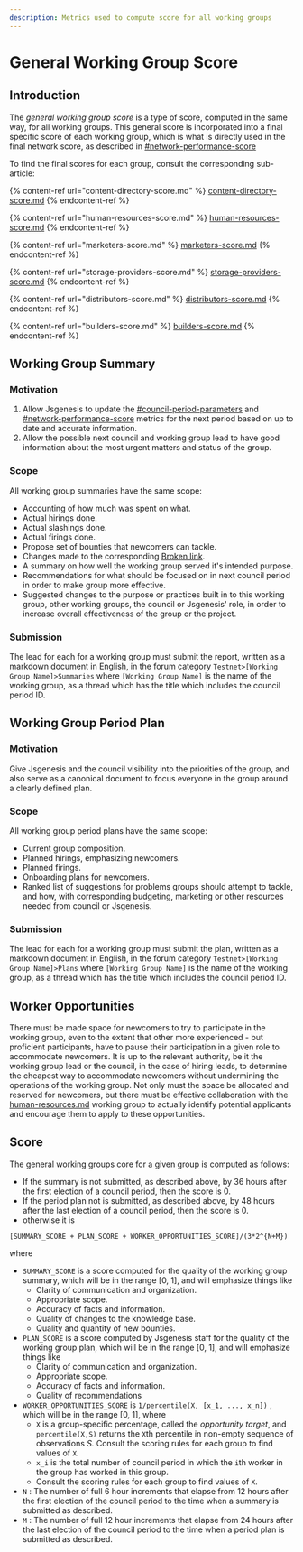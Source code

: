 ```yaml
---
description: Metrics used to compute score for all working groups
---
```


# General Working Group Score

## Introduction

The _general working group score_ is a type of score, computed in the same way, for all working groups. This general score is incorporated into a final specific score of each working group, which is what is directly used in the final network score, as described in [#network-performance-score](./#network-performance-score "mention")&#x20;

To find the final scores for each group, consult the corresponding sub-article:

{% content-ref url="content-directory-score.md" %}
[content-directory-score.md](content-directory-score.md)
{% endcontent-ref %}

{% content-ref url="human-resources-score.md" %}
[human-resources-score.md](human-resources-score.md)
{% endcontent-ref %}

{% content-ref url="marketers-score.md" %}
[marketers-score.md](marketers-score.md)
{% endcontent-ref %}

{% content-ref url="storage-providers-score.md" %}
[storage-providers-score.md](storage-providers-score.md)
{% endcontent-ref %}

{% content-ref url="distributors-score.md" %}
[distributors-score.md](distributors-score.md)
{% endcontent-ref %}

{% content-ref url="builders-score.md" %}
[builders-score.md](builders-score.md)
{% endcontent-ref %}

## Working Group Summary

### Motivation

1. Allow Jsgenesis to update the [#council-period-parameters](../testnet-rewards.md#council-period-parameters "mention") and [#network-performance-score](./#network-performance-score "mention") metrics for the next period based on up to date and accurate information.
2. Allow the possible next council and working group lead to have good information about the most urgent matters and status of the group.

### Scope

All working group summaries have the same scope:&#x20;

* Accounting of how much was spent on what.&#x20;
* Actual hirings done.
* Actual slashings done.
* Actual firings done.
* Propose set of bounties that newcomers can tackle.
* Changes made to the corresponding [Broken link](broken-reference "mention").
* A summary on how well the working group served it's intended purpose.
* Recommendations for what should be focused on in next council period in order to make group more effective.
* Suggested changes to the purpose or practices built in to this working group, other working groups, the council or Jsgenesis' role, in order to increase overall effectiveness of the group or the project.

### Submission

The lead for each for a working group must submit the report, written as a markdown document in English, in the forum category `Testnet>[Working Group Name]>Summaries` where `[Working Group Name]` is the name of the working group, as a thread which has the title which includes the council period ID.

## Working Group Period Plan

### Motivation

Give Jsgenesis and the council visibility into the priorities of the group, and also serve as a canonical document to focus everyone in the group around a clearly defined plan.

### Scope

All working group period plans have the same scope:&#x20;

* Current group composition.
* Planned hirings, emphasizing newcomers.
* Planned firings.
* Onboarding plans for newcomers.
* Ranked list of suggestions for problems groups should attempt to tackle, and how, with corresponding budgeting, marketing or other resources needed from council or Jsgenesis.

### Submission

The lead for each for a working group must submit the plan, written as a markdown document in English, in the forum category `Testnet>[Working Group Name]>Plans` where `[Working Group Name]` is the name of the working group, as a thread which has the title which includes the council period ID.

## Worker Opportunities

There must be made space for newcomers to try to participate in the working group, even to the extent that other more experienced - but proficient participants, have to pause their participation in a given role to accommodate newcomers. It is up to the relevant authority, be it the working group lead or the council, in the case of hiring leads, to determine the cheapest way to accommodate newcomers without undermining the operations of the working group. Not only must the space be allocated and reserved for newcomers, but there must be effective collaboration with the [human-resources.md](../../system/human-resources.md "mention") working group to actually identify potential applicants and encourage them to apply to these opportunities.

## Score

The general working groups core for a given group is computed as follows:

* If the summary is not submitted, as described above, by 36 hours after the first election of a council period, then the score is 0.
* If the period plan not is submitted, as described above, by 48 hours after the last election of a council period, then the score is 0.
* otherwise it is

`[SUMMARY_SCORE + PLAN_SCORE + WORKER_OPPORTUNITIES_SCORE]/(3*2^{N+M})`&#x20;

where

* `SUMMARY_SCORE` is a score computed for the quality of the working group summary, which will be in the range \[0, 1], and will emphasize things like
  * Clarity of communication and organization.
  * Appropriate scope.
  * Accuracy of facts and information.
  * Quality of changes to the knowledge base.
  * Quality and quantity of new bounties.
* `PLAN_SCORE` is a score computed by Jsgenesis staff for the quality of the working group plan, which will be in the range \[0, 1], and will emphasize things like
  * Clarity of communication and organization.
  * Appropriate scope.
  * Accuracy of facts and information.
  * Quality of recommendations
* `WORKER_OPPORTUNITIES_SCORE` is `1/percentile(X, [x_1, ..., x_n])` , which will be in the range \[0, 1], where&#x20;
  * `X` is a group-specific percentage, called the _opportunity target_, and `percentile(X,S)` returns the `X`th percentile in non-empty sequence of observations _S._ Consult the scoring rules for each group to find values of `X`.&#x20;
  * `x_i` is the total number of council period in which the `i`th worker in the group has worked in this group.
  * Consult the scoring rules for each group to find values of `X`.
* `N` : The number of full 6 hour increments that elapse from 12 hours after the first election of the council period to the time when a summary is submitted as described.
* `M` : The number of full 12 hour increments that elapse from 24 hours after the last election of the council period to the time when a period plan is submitted as described.
